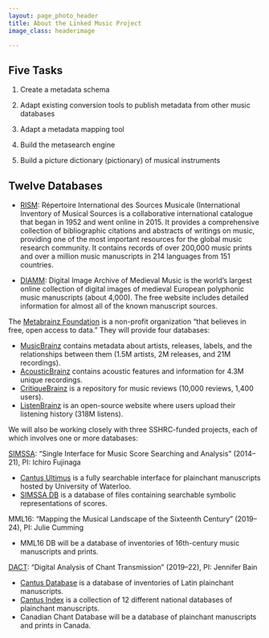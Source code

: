 ```yaml
---
layout: page_photo_header
title: About the Linked Music Project
image_class: headerimage

---
```

## Five Tasks


1. Create a metadata schema 

2. Adapt existing conversion tools to publish metadata from other music databases 

3. Adapt a metadata mapping tool 

4. Build the metasearch engine

5. Build a picture dictionary (pictionary) of musical instruments 

## Twelve Databases

* [RISM](https://rism.info/): Répertoire International des Sources Musicale (International Inventory of Musical Sources is a collaborative international catalogue that began in 1952 and went online in 2015. It provides a comprehensive collection of bibliographic citations and abstracts of writings on music, providing one of the most important resources for the global music research community. It contains records of over 200,000 music prints and over a million music manuscripts in 214 languages from 151 countries.

* [DIAMM](https://www.diamm.ac.uk/): Digital Image Archive of Medieval Music is the world’s largest online collection of digital images of medieval European polyphonic music manuscripts (about 4,000). The free website includes detailed information for almost all of the known manuscript sources.

The [Metabrainz Foundation](https://metabrainz.org/) is a non-profit organization “that believes in free, open access to data.” They will provide four databases:
* [MusicBrainz](https://musicbrainz.org/) contains metadata about artists, releases, labels, and the relationships between them (1.5M artists, 2M releases, and 21M recordings).
* [AcousticBrainz](https://acousticbrainz.org/) contains acoustic features and information for 4.3M unique recordings.
* [CritiqueBrainz](https://critiquebrainz.org/) is a repository for music reviews (10,000 reviews, 1,400 users).
* [ListenBrainz](https://listenbrainz.org/) is an open-source website where users upload their listening history (318M listens).

We will also be working closely with three SSHRC-funded projects, each of which involves one or more databases:

[SIMSSA](https://simssa.ca/): “Single Interface for Music Score Searching and Analysis” (2014–21), PI: Ichiro Fujinaga
* [Cantus Ultimus](cantus.simssa.ca) is a fully searchable interface for plainchant manuscripts hosted by University of Waterloo.
* [SIMSSA DB](db.simssa.ca) is a database of files containing searchable symbolic representations of scores.

MML16: “Mapping the Musical Landscape of the Sixteenth Century” (2019–24), PI: Julie Cumming 
* MML16 DB will be a database of inventories of 16th-century music manuscripts and prints.

[DACT](http://dact-chant.ca/): “Digital Analysis of Chant Transmission” (2019–22), PI: Jennifer Bain
* [Cantus Database](cantus.waterloo.ca) is a database of inventories of Latin plainchant manuscripts.
* [Cantus Index](cantusindex.org) is a collection of 12 different national databases of plainchant manuscripts. 
* Canadian Chant Database will be a database of plainchant manuscripts and prints in Canada.